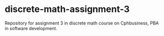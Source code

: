 # discrete-math-assignment-3
Repository for assignment 3 in discrete math course on Cphbusiness, PBA in software development. 
